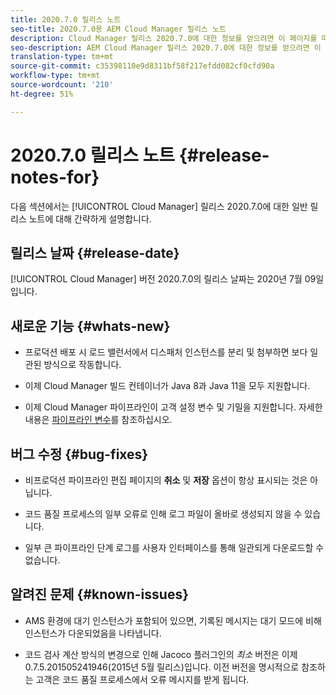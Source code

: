 ```yaml
---
title: 2020.7.0 릴리스 노트
seo-title: 2020.7.0용 AEM Cloud Manager 릴리스 노트
description: Cloud Manager 릴리스 2020.7.0에 대한 정보를 얻으려면 이 페이지를 따르십시오
seo-description: AEM Cloud Manager 릴리스 2020.7.0에 대한 정보를 얻으려면 이 페이지를 따르십시오
translation-type: tm+mt
source-git-commit: c35398110e9d8311bf58f217efdd082cf0cfd90a
workflow-type: tm+mt
source-wordcount: '210'
ht-degree: 51%

---
```


# 2020.7.0 릴리스 노트 {#release-notes-for}

다음 섹션에서는 [!UICONTROL Cloud Manager] 릴리스 2020.7.0에 대한 일반 릴리스 노트에 대해 간략하게 설명합니다.

## 릴리스 날짜 {#release-date}

[!UICONTROL Cloud Manager] 버전 2020.7.0의 릴리스 날짜는 2020년 7월 09일입니다.

## 새로운 기능 {#whats-new}

* 프로덕션 배포 시 로드 밸런서에서 디스패처 인스턴스를 분리 및 첨부하면 보다 일관된 방식으로 작동합니다.

* 이제 Cloud Manager 빌드 컨테이너가 Java 8과 Java 11을 모두 지원합니다.

* 이제 Cloud Manager 파이프라인이 고객 설정 변수 및 기밀을 지원합니다.
자세한 내용은 [파이프라인 변수](/help/using/build-environment-details.md#pipeline-variables)를 참조하십시오.

## 버그 수정 {#bug-fixes}

* 비프로덕션 파이프라인 편집 페이지의 **취소** 및 **저장** 옵션이 항상 표시되는 것은 아닙니다.

* 코드 품질 프로세스의 일부 오류로 인해 로그 파일이 올바로 생성되지 않을 수 있습니다.

* 일부 큰 파이프라인 단계 로그를 사용자 인터페이스를 통해 일관되게 다운로드할 수 없습니다.

## 알려진 문제 {#known-issues}

* AMS 환경에 대기 인스턴스가 포함되어 있으면, 기록된 메시지는 대기 모드에 비해 인스턴스가 다운되었음을 나타냅니다.

* 코드 검사 계산 방식의 변경으로 인해 Jacoco 플러그인의 _최소_ 버전은 이제 0.7.5.201505241946(2015년 5월 릴리스)입니다. 이전 버전을 명시적으로 참조하는 고객은 코드 품질 프로세스에서 오류 메시지를 받게 됩니다.

